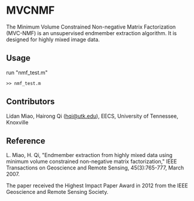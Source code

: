 # MVCNMF 

The Minimum Volume Constrained Non-negative Matrix Factorization (MVC-NMF) is an unsupervised endmember extraction algorithm. It is designed for highly mixed image data.

## Usage

run "nmf_test.m"

    >> nmf_test.m

## Contributors

Lidan Miao, Hairong Qi (hqi@utk.edu), EECS, University of Tennessee, Knoxville

## Reference

L. Miao, H. Qi, "Endmember extraction from highly mixed data using minimum volume constrained non-negative matrix factorization," IEEE Transactions on Geoscience and Remote Sensing, 45(3):765-777, March 2007.

The paper received the Highest Impact Paper Award in 2012 from the IEEE Geoscience and Remote Sensing Society.